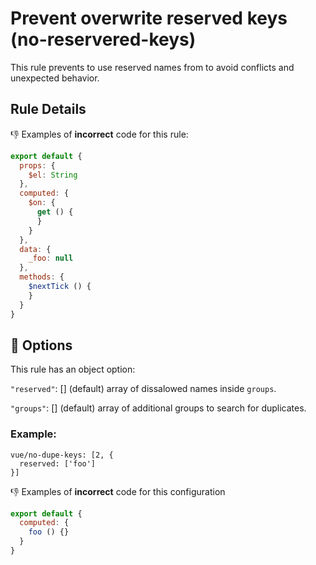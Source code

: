 # Prevent overwrite reserved keys (no-reservered-keys)

This rule prevents to use reserved names from to avoid conflicts and unexpected behavior.

## Rule Details

:-1: Examples of **incorrect** code for this rule:

```js
export default {
  props: {
    $el: String
  },
  computed: {
    $on: {
      get () {
      }
    }
  },
  data: {
    _foo: null
  },
  methods: {
    $nextTick () {
    }
  }
}
```

## :wrench: Options

This rule has an object option:

`"reserved"`: [] (default) array of dissalowed names inside `groups`.

`"groups"`: [] (default) array of additional groups to search for duplicates.

### Example:

```
vue/no-dupe-keys: [2, {
  reserved: ['foo']
}]
```

:-1: Examples of **incorrect** code for this configuration

```js
export default {
  computed: {
    foo () {}
  }
}
```
